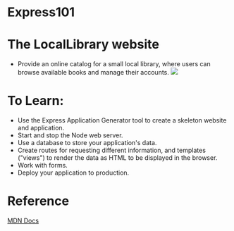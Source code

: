# Express101

# The LocalLibrary website

- Provide an online catalog for a small local library, where users can browse available books and manage their accounts.
  <img src="https://raw.githubusercontent.com/mdn/express-locallibrary-tutorial/main/public/images/Library%20Website%20-%20Mongoose_Express.png">

# To Learn:

- Use the Express Application Generator tool to create a skeleton website and application.
- Start and stop the Node web server.
- Use a database to store your application's data.
- Create routes for requesting different information, and templates ("views") to render the data as HTML to be displayed in the browser.
- Work with forms.
- Deploy your application to production.

# Reference

[MDN Docs](https://developer.mozilla.org/en-US/docs/Learn/Server-side/Express_Nodejs/Tutorial_local_library_website)
